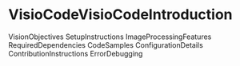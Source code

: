 # VisioCodeVisioCodeIntroduction
VisionObjectives
SetupInstructions
ImageProcessingFeatures
RequiredDependencies
CodeSamples
ConfigurationDetails
ContributionInstructions
ErrorDebugging
